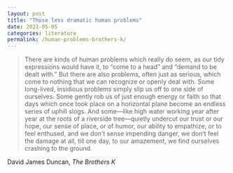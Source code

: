 ```yaml
---
layout: post
title: "Those less dramatic human problems"
date: 2021-05-05
categories: literature
permalink: /human-problems-brothers-k/
---
```


> There are kinds of human problems which really do seem, as our tidy expressions would have it, to “come to a head” and “demand to be dealt with.” But there are also problems, often just as serious, which come to nothing that we can recognize or openly deal with. Some long-lived, insidious problems simply slip us off to one side of ourselves. Some gently rob us of just enough energy or faith so that days which once took place on a horizontal plane become an endless series of uphill slogs. And some—like high water working year after year at the roots of a riverside tree—quietly undercut our trust or our hope, our sense of place, or of humor, our ability to empathize, or to feel enthused, and we don’t sense impending danger, we don’t feel the damage at all, till one day, to our amazement, we find ourselves crashing to the ground.

David James Duncan, *The Brothers K*